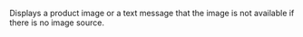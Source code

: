 Displays a product image or a text message that the image is not available if there is no image source.

